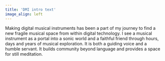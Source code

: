 ```yaml
---
title: 'DMI intro text'
image_align: left
---
```


Making digital musical instruments has been a part of my journey to find a new fragile musical space from within digital technology. I see a musical instrument as a portal into a sonic world and a faithful friend through hours, days and years of musical exploration. It is both a guiding voice and a humble servant. It builds community beyond language and provides a space for still meditation. 